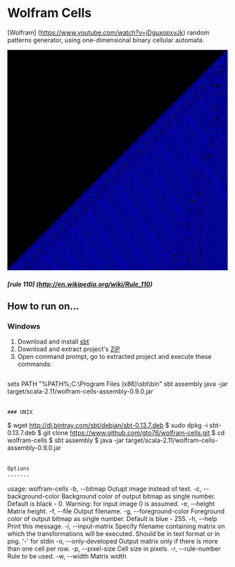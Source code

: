 Wolfram Cells
=============

[Wolfram] (https://www.youtube.com/watch?v=jDguxopxyJk) random patterns generator, using one-dimensional binary cellular automata.

![Alt text](/doc/wolfram.png?raw=true "Image of the random pattern")

##### [rule 110] (http://en.wikipedia.org/wiki/Rule_110)

How to run on…
--------------

### Windows

1. Download and install [sbt](https://dl.bintray.com/sbt/native-packages/sbt/0.13.7/sbt-0.13.7.msi)
2. Download and extract project's [ZIP](https://github.com/gto76/wolfram-cells/archive/master.zip)
3. Open command prompt, go to extracted project and execute these commands:

>```
setx PATH "%PATH%;C:\Program Files (x86)\sbt\bin"
sbt assembly
java -jar target/scala-2.11/wolfram-cells-assembly-0.9.0.jar 
```

### UNIX

```
$ wget http://dl.bintray.com/sbt/debian/sbt-0.13.7.deb
$ sudo dpkg -i sbt-0.13.7.deb
$ git clone https://www.github.com/gto76/wolfram-cells.git
$ cd wolfram-cells
$ sbt assembly
$ java -jar target/scala-2.11/wolfram-cells-assembly-0.9.0.jar 
```

Options
-------
```
usage: wolfram-cells
 -b, --bitmap                   Outupt image instead of text.
 -c, --background-color <arg>   Background color of output bitmap as single
                                number. Default is black - 0. Warning: for
                                input image 0 is assumed.
 -e, --height <arg>             Matrix height.
 -f, --file <arg>               Output filename.
 -g, --foreground-color <arg>   Foreground color of output bitmap as single
                                number. Default is blue - 255.
 -h, --help                     Print this message.
 -i, --input-matrix <arg>       Specify filename containing matrix on which
                                the  transformations will be executed.
                                Should be in text format or in png. '-' for
                                stdin
 -o, --only-developed           Output matrix only if there is more than
                                one cell per row.
 -p, --pixel-size <arg>         Cell size in pixels.
 -r, --rule-number <arg>        Rule to be used.
 -w, --width <arg>              Matrix width
```
